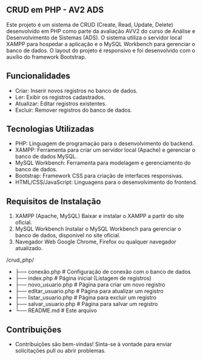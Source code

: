 ## CRUD em PHP - AV2 ADS
Este projeto é um sistema de CRUD (Create, Read, Update, Delete) desenvolvido em PHP como parte da avaliação AVV2 do curso de Análise e Desenvolvimento de Sistemas (ADS). O sistema utiliza o servidor local XAMPP para hospedar a aplicação e o MySQL Workbench para gerenciar o banco de dados. O layout do projeto é responsivo e foi desenvolvido com o auxílio do framework Bootstrap.

## Funcionalidades
- Criar: Inserir novos registros no banco de dados.
- Ler: Exibir os registros cadastrados.
- Atualizar: Editar registros existentes.
- Excluir: Remover registros do banco de dados.

## Tecnologias Utilizadas
- PHP: Linguagem de programação para o desenvolvimento do backend.
- XAMPP: Ferramenta para criar um servidor local (Apache) e gerenciar o banco de dados MySQL.
- MySQL Workbench: Ferramenta para modelagem e gerenciamento do banco de dados.
- Bootstrap: Framework CSS para criação de interfaces responsivas.
- HTML/CSS/JavaScript: Linguagens para o desenvolvimento do frontend.

## Requisitos de Instalação
1. XAMPP (Apache, MySQL)
 Baixar e instalar o XAMPP a partir do site oficial.
2. MySQL Workbench
 Instalar o MySQL Workbench para gerenciar o banco de dados, disponível no site oficial.
3. Navegador Web
 Google Chrome, Firefox ou qualquer navegador atualizado.

/crud_php/
- ├── conexão.php          # Configuração de conexão com o banco de dados
- ├── index.php            # Página inicial (Listagem de registros)
- ├── novo_usuario.php     # Página para criar um novo registro
- ├── editar_usuario.php   # Página para atualizar um registro
- ├── listar_usuario.php   # Página para excluir um registro
- ├── salvar_usuario.php   # Página para salvar um registro
- └── README.md            # Este arquivo

## Contribuições
- Contribuições são bem-vindas! Sinta-se à vontade para enviar solicitações pull ou abrir problemas.
